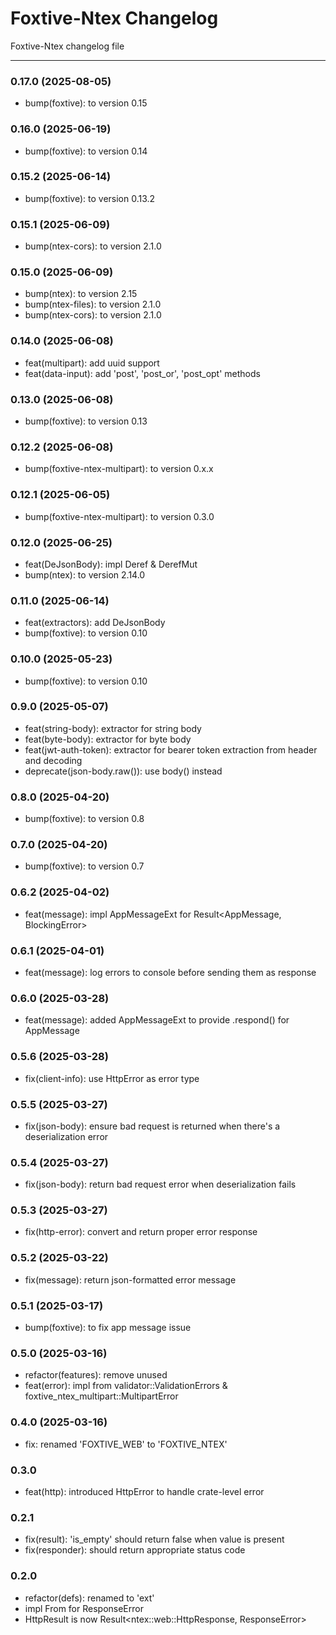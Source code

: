 # Foxtive-Ntex Changelog
Foxtive-Ntex changelog file 

------

### 0.17.0 (2025-08-05)
* bump(foxtive): to version 0.15

### 0.16.0 (2025-06-19)
* bump(foxtive): to version 0.14

### 0.15.2 (2025-06-14)
* bump(foxtive): to version 0.13.2

### 0.15.1 (2025-06-09)
* bump(ntex-cors): to version 2.1.0

### 0.15.0 (2025-06-09)
* bump(ntex): to version 2.15
* bump(ntex-files): to version 2.1.0
* bump(ntex-cors): to version 2.1.0

### 0.14.0 (2025-06-08)
* feat(multipart): add uuid support
* feat(data-input): add 'post', 'post_or', 'post_opt' methods

### 0.13.0 (2025-06-08)
* bump(foxtive): to version 0.13

### 0.12.2 (2025-06-08)
* bump(foxtive-ntex-multipart): to version 0.x.x

### 0.12.1 (2025-06-05)
* bump(foxtive-ntex-multipart): to version 0.3.0

### 0.12.0 (2025-06-25)
* feat(DeJsonBody): impl Deref & DerefMut
* bump(ntex): to version 2.14.0

### 0.11.0 (2025-06-14)
* feat(extractors): add DeJsonBody
* bump(foxtive): to version 0.10

### 0.10.0 (2025-05-23)
* bump(foxtive): to version 0.10

### 0.9.0 (2025-05-07)
* feat(string-body): extractor for string body
* feat(byte-body): extractor for byte body
* feat(jwt-auth-token): extractor for bearer token extraction from header and decoding
* deprecate(json-body.raw()): use body() instead

### 0.8.0 (2025-04-20)
* bump(foxtive): to version 0.8

### 0.7.0 (2025-04-20)
* bump(foxtive): to version 0.7

### 0.6.2 (2025-04-02)
* feat(message): impl AppMessageExt for Result<AppMessage, BlockingError<AppMessage>>

### 0.6.1 (2025-04-01)
* feat(message): log errors to console before sending them as response

### 0.6.0 (2025-03-28)
* feat(message): added AppMessageExt to provide .respond() for AppMessage

### 0.5.6 (2025-03-28)
* fix(client-info): use HttpError as error type

### 0.5.5 (2025-03-27)
* fix(json-body): ensure bad request is returned when there's a deserialization error

### 0.5.4 (2025-03-27)
* fix(json-body): return bad request error when deserialization fails

### 0.5.3 (2025-03-27)
* fix(http-error): convert and return proper error response

### 0.5.2 (2025-03-22)
* fix(message): return json-formatted error message

### 0.5.1 (2025-03-17)
* bump(foxtive): to fix app message issue

### 0.5.0 (2025-03-16)
* refactor(features): remove unused
* feat(error): impl from validator::ValidationErrors & foxtive_ntex_multipart::MultipartError

### 0.4.0 (2025-03-16)
* fix: renamed 'FOXTIVE_WEB' to 'FOXTIVE_NTEX'

### 0.3.0
* feat(http): introduced HttpError to handle crate-level error

### 0.2.1
* fix(result): 'is_empty' should return false when value is present
* fix(responder): should return appropriate status code

### 0.2.0
* refactor(defs): renamed to 'ext'
* impl From<Error> for ResponseError
* HttpResult is now Result<ntex::web::HttpResponse, ResponseError>

